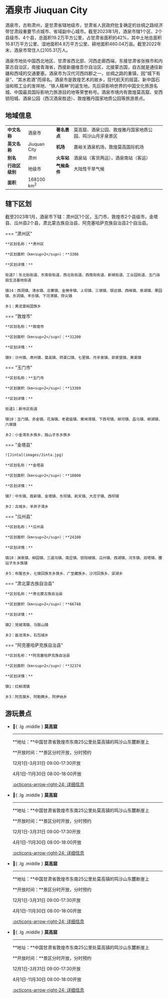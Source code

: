 # 酒泉市 Jiuquan City

酒泉市，古称肃州，是甘肃省辖地级市，甘肃省人民政府批复确定的丝绸之路经济带甘肃段重要节点城市、省域副中心城市。截至2023年1月，酒泉市辖1个区、2个县级市、4个县，总面积19.2万平方公里，占甘肃省面积的42%，其中土地总面积16.81万平方公里、湿地面积4.8万平方公里、耕地面积460.04万亩。截至2022年末，酒泉市常住人口105.31万人。

酒泉市地处中国西北地区、甘肃省西北部、河西走廊西端，东接甘肃省张掖市和内蒙古自治区，南接青海省，西接新疆维吾尔自治区，北接蒙古国，自古就是通往新疆和西域的交通要塞。酒泉市为汉代河西四郡之一，丝绸之路的重镇，因“城下有泉”、“其水若酒”而得名。酒泉市是敦煌艺术的故乡，现代航天的摇篮、新中国石油和核工业的发祥地、“铁人精神”的诞生地。先后获影响世界的中国文化旅游名城、中国最具国际影响力旅游目的地等荣誉称号。酒泉市境内有敦煌莫高窟、安西锁阳城、酒泉公园（西汉酒泉胜迹）、敦煌雅丹国家地质公园等旅游景点。

## 地域信息

<style>
    table,tr,td,th {
        border-collapse: collapse !important;
        border: none !important;
    }
    table th:first-of-type {
        width: 5%;
    }
    table th:nth-of-type(2) {
        width: 25%;
    }
    table th:nth-of-type(3) {
        width: 5%;
    }
    table th:nth-of-type(4) {
        width: 65%;
    }
</style>

|  |  |  |  |
| ---------- | --------- | ------------ | -------------- |
| **中文名称** | 酒泉市  | **著名景点** | 莫高窟、酒泉公园、敦煌雅丹国家地质公园、鸣沙山月牙泉景区 |
| **英文名称** | Jiuquan City  | **机场** | 嘉峪关酒泉机场，敦煌莫高国际机场 |
| **别名** | 肃州  | **火车站** | 酒泉站（客货两运），酒泉南站（客运） |
| **行政区级别** | 地级市  | **气候条件** | 大陆性干旱气候 |
| **面积** | 168100 km<sup>2</sup>  |  |  |


## 辖下区划

截至2023年1月，酒泉市下辖：肃州区1个区，玉门市、敦煌市2个县级市，金塔县、瓜州县2个县，肃北蒙古族自治县、阿克塞哈萨克族自治县2个自治县。

=== "肃州区"
    
    **区划名称：**肃州区

    **区划面积（km<sup>2</sup>）：**3386

    **区划详情：**
    
    街道7：东北街街道、东南街街道、西北街街道、西南街街道、新城街道、工业园街道、玉门油田生活基地街道
    
    镇14：西洞镇、清水镇、总寨镇、金佛寺镇、上坝镇、三墩镇、银达镇、西峰镇、泉湖镇、果园镇、东洞镇、丰乐镇、下河清镇、铧尖镇
    
    乡1：黄泥堡裕固族乡
    
=== "敦煌市"

    **区划名称：**敦煌市

    **区划面积（km<sup>2</sup>）：**31200

    **区划详情：**
    
    镇9：沙州镇、肃州镇、莫高镇、转渠口镇、七里镇、月牙泉镇、郭家堡镇、黄渠镇
    
=== "玉门市"

    **区划名称：**玉门市

    **区划面积（km<sup>2</sup>）：**13389

    **区划详情：**
    
    街道1：新市区街道
    
    镇10：玉门镇、赤金镇、花海镇、老君庙镇、黄闸湾镇、下西号镇、柳河镇、昌马镇、柳湖镇、六墩镇
    
    乡2：小金湾东乡族乡、独山子东乡族乡

=== "金塔县"

    ![Jinta](images/Jinta.jpg)

    **区划名称：**金塔县

    **区划面积（km<sup>2</sup>）：**18800

    **区划详情：**
    
    镇7：中东镇、鼎新镇、金塔镇、东坝镇、航天镇、大庄子镇、西坝镇
    
    乡2：古城乡、羊井子湾乡

=== "瓜州县"

    **区划名称：**瓜州县

    **区划面积（km<sup>2</sup>）：**24100

    **区划详情：**
    
    镇10：渊泉镇、柳园镇、三道沟镇、南岔镇、锁阳城镇、瓜州镇、西湖镇、河东镇、双塔镇、腰站子东乡族镇
    
    乡5：布隆吉乡、七墩回族东乡族乡、广至藏族乡、沙河回族乡、梁湖乡

=== "肃北蒙古族自治县"

    **区划名称：**肃北蒙古族自治县

    **区划面积（km<sup>2</sup>）：**66748

    **区划详情：**
    
    镇2：党城湾镇、马鬃山镇
    
    乡2：盐池湾乡、石包城乡

=== "阿克塞哈萨克族自治县"

    **区划名称：**阿克塞哈萨克族自治县

    **区划面积（km<sup>2</sup>）：**32374

    **区划详情：**
    
    镇1：红柳湾镇
    
    乡3：阿克旗乡、阿勒腾乡、阿伊纳乡

## 游玩景点

<div class="grid cards" markdown>

-   :palm_tree:{ .lg .middle } __莫高窟__

    ---

    **地址：**中国甘肃省敦煌市东南25公里处莫高镇的鸣沙山东麓断崖上
    
    **开放时间：**景区分时开放，分时预约

    12月1日-3月31日 09:00-17:30开放
    
    4月1日-11月30日 08:00-18:00开放

    [:octicons-arrow-right-24: 详细信息](#)

-   :palm_tree:{ .lg .middle } __莫高窟__

    ---

    **地址：**中国甘肃省敦煌市东南25公里处莫高镇的鸣沙山东麓断崖上
    
    **开放时间：**景区分时开放，分时预约

    12月1日-3月31日 09:00-17:30开放
    
    4月1日-11月30日 08:00-18:00开放

    [:octicons-arrow-right-24: 详细信息](#)

-   :palm_tree:{ .lg .middle } __莫高窟__

    ---

    **地址：**中国甘肃省敦煌市东南25公里处莫高镇的鸣沙山东麓断崖上
    
    **开放时间：**景区分时开放，分时预约

    12月1日-3月31日 09:00-17:30开放
    
    4月1日-11月30日 08:00-18:00开放

    [:octicons-arrow-right-24: 详细信息](#)

-   :palm_tree:{ .lg .middle } __莫高窟__

    ---

    **地址：**中国甘肃省敦煌市东南25公里处莫高镇的鸣沙山东麓断崖上
    
    **开放时间：**景区分时开放，分时预约

    12月1日-3月31日 09:00-17:30开放
    
    4月1日-11月30日 08:00-18:00开放

    [:octicons-arrow-right-24: 详细信息](#)

</div>